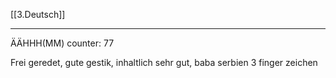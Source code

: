 [[3.Deutsch]]
___
ÄÄHHH(MM) counter: 77

Frei geredet, gute gestik, inhaltlich sehr gut, baba serbien 3 finger zeichen
